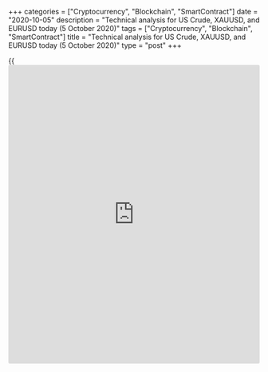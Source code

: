 +++
categories = ["Cryptocurrency", "Blockchain", "SmartContract"]
date = "2020-10-05"
description = "Technical analysis for US Crude, XAUUSD, and EURUSD today (5 October 2020)"
tags = ["Cryptocurrency", "Blockchain", "SmartContract"]
title = "Technical analysis for US Crude, XAUUSD, and EURUSD today (5 October 2020)"
type = "post"
+++

{{<iframe id="large-banner" src="https://www.bounty.group/#slide=21.0" width="100%" height="600" scrolling="no" style="border: 0px solid rgb(216, 221, 230); border-radius: 3px;">}}

2020-10-05

2020-10-05

Short-term forecast for oil, gold, and EURUSD for 05.10.2020Alex
Rodionov

I welcome my colleagues! I have made a price forecast for US Crude,
XAUUSD, and EURUSD using a combination of margin zones methodology and
technical analysis. Based on the market analysis, I suggest entry
signals for day traders.

Last week, oil prices dropped to the key support of the medium-term
uptrend [37.34 — 36.72].

The article covers the following subjects:

## Oil price forecast for today: USCrude analysis

Last week, oil prices dropped to the key support of the medium-term
uptrend [37.34 — 36.72]. The price hasn’t broken out the zone yet. I
suggest looking for oil purchases according to the pattern with the
targets at the highs of August and September.

It will be relevant to sell oil if the key support is broken out and the
price consolidates below. In this case, the target will be Target Zone 2
[31.14 — 30.52].

Last week, the short-term oil trend turned down. The price broke out
Intermediary Zone [38.72 – 38.45] and closed below at the US trade
session.

It is relevant to sell oil with the target at the lower Target Zone
[35.97 – 35.42]. Enter short trades in the zone of [38.45 – 39.53].

It is not relevant to buy oil now. We shall buy when the trend turns up
via the breakout of level 39.53.

### [USCrude ][1]trading ideas for today:

Sell acording ot the pattern in the zone of [38.45 - 39.53]. TakeProfit:
Target Zone [35.97 - 35.42]. StopLoss: according to the pattern rules.

* * *

## Gold price forecast for today: XAUUSD analysis

Gold price was testing the zone of good sell prices in the downtrend
1922.4 – 1913.1] last week. After the test, there appeared the Price
Action signal Pin-bar with confirmation. We should have opened positions
according to the pattern, or with the limit order to sell. I recommend
hodling the stop loss at the high of last week, or above the level of
1922.5. The sell target is Target Zone 2 [1829.4 — 1820.1].

Let us analyze the short-term chart. The US trade session on October 1
closed a little higher than Intermediary Zone [1900.1 - 1895.4]. The
price is now trading below the resistance again.

Has the short-term gold trend turned up or not? We shall see a clue
soon.

I do not recommend entering gold purchases now, a strong medium-term
resistance IZ is a little higher. I recommend monitoring the market
situation in the short-term chart and holding middle-term sell trades.

If the price breaks through Friday’s low and consolidates below, there
will be a false breakout pattern to sell. If so, we can enter trades in
the short-term downtrend, confirming the idea of the downtrend
continuation.

### [XAUUSD][2] trading ideas for today:

Hold down medium-term sell trades entered in the zone of [1922.4 -
1913.1]. TakeProfit: Target Zone 2 [1829.4 - 1820.1]. StopLoss: 1935.0.

* * *

## Euro/Dollar forecast for today: EURUSD analysis

The euro middle-term downtrend continues. The price is now being
corrected up. It is trading under the resistance level of 1.1752. The
price hasn’t broken it out, so, expect a sell pattern.

If the price breaks out the resistance, there will be a deeper
correction up to the trend key resistance [1.1832 — 1.1812].

Let us analyze the shorter timeframe. The previous purchases entered in
Additional Zone [1.1705 - 1.1700] worked out only by half. The local
high was broken through, but the price hasn’t reached Target Zone
[1.1832 – 1.1812].

Last Friday, there was another correction and the price retested the new
Additional Zone [1.1719 – 1.1714]. I suggest entering purchases in the
zone. We need a buy pattern to enter trades. The targets will at the
local high and in Target Zone [1.1832 — 1.1812].

### [EURUSD][3] trading ideas for today:

Buy acording ot the pattern in the zone of [1.1719 - 1.1659].
TakeProfit: 1.1767, Target Zone [1.1832 - 1.1812]. StopLoss: according
to the pattern rules.

* * *

P.S. Did you like my article? Share it in social networks: it will be
the best “thank you" :)

Ask me questions and comment below. I’ll be glad to answer your
questions and give necessary explanations.

 **Useful links:**

  * I recommend trying to trade with a reliable broker [here][4]. The system allows you to trade by yourself or copy successful traders from all across the globe.
  * Use my promo-code BLOG for getting deposit bonus 50% on LiteForex platform. Just enter this code in the appropriate field while [depositing][5] your trading account.
  * Telegram chat for traders: <t.me/liteforexengchat>. We are sharing the signals and trading experience
  * Telegram channel with high-quality analytics, Forex reviews, training articles, and other useful things for traders <t.me/liteforex>

## Price chart of USCrude in real time mode

The content of this article reflects the author’s opinion and does not
necessarily reflect the official position of LiteForex. The material
published on this page is provided for informational purposes only and
should not be considered as the provision of investment advice for the
purposes of Directive 2004/39/EC.

Rate this article:

{{value}}

( {{count}} {{title}} )

   1. my.liteforex.com/trading?type=oil
   2. my.liteforex.com/trading/chart?symbol=XAUUSD
   3. my.liteforex.com/trading/chart?symbol=EURUSD
   4. my.liteforex.com/?category=analysts-opinions&slug=short-term-forecast-for-oil-gold-and-eurusd-for-05102020&openPopup=%2Fregistration%2Fpopup&utm_source=blog&utm_medium=article&utm_campaign=bonus
   5. my.liteforex.com/deposit/?category=analysts-opinions&slug=short-term-forecast-for-oil-gold-and-eurusd-for-05102020&promo_code=BLOG&utm_source=blog&utm_medium=article&utm_campaign=bonus
